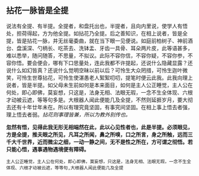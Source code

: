 ##  拈花一脉皆是全提

说法有全提、有半提。全提者，和盘托出也，半提者，且向内里说，使学人有悟处，担荷得起，方为他全提。如拈花乃全提。后之善知识，在相上说者，皆是全提，皆是拈花一脉，并无丝毫委曲，就在当下眼一见便说。如庭前柏树子、神前酒台、盘溪深、勺柄长、吃茶去、洗钵盂、牙齿一具骨、耳朵两片皮，此等语甚多，难以悉举，随问随答，不思量，不拟议。此际不容你信，不容你疑，不容你参，不容你悟。要会便会，哪有下口思量处，连此我都不许提起，还说什么隐藏显露？还说什么如幻皆真？还说什么觉明空昧以前以后？可怜生大众罔措，可怜生迦叶微笑，可怜生世尊拈花，可怜生使湛愚老人絮絮叨叨，提笔时便云此我。此我向理上说者，皆是半提。如父母未生前如何是本来面目，如何是主人公正睡觉，主人公在何处，即心即佛，莫妄想，只这是，法身无相、法眼无瑕，一念不生全体现、六根才动被云遮，等等句多是。大根器人闻此便能几及全提，不然则延捱岁月，要大彻去还有十年廿年未在。所以有理究竟坚固，有事究间坚固。在相上事上悟去者强，理上悟去者弱。*拈花则事理皆兼，所以为教外别传也。*

**忽然有悟，见得此我无形无相端然在此，此以心见性者也，此是半提。必须眼见，方是全提，推夫眼之所见，凡耳之所闻，鼻之所嗅，口之所言，身之所触，远而三千大千世界，近而微尘之细，一动一静之间，无不是性之所在，方可谓之彻悟。若只能心悟，遇事遇物遇境便有障碍。**

```yang
主人公正睡觉，主人公在何处，即心即佛，莫妄想，只这是，法身无相、法眼无瑕，一念不生全体现、六根才动被云遮，等等句,大根器人闻此便能几及全提
```



